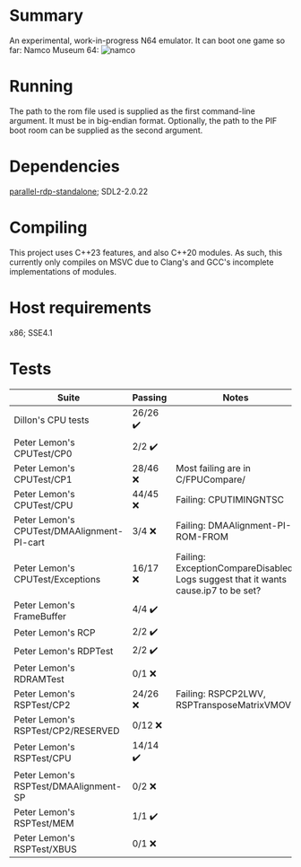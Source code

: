# Summary
An experimental, work-in-progress N64 emulator. It can boot one game so far: Namco Museum 64:
![namco](https://thumbs2.imgbox.com/e1/e7/jorsCBuA_t.png)

# Running
The path to the rom file used is supplied as the first command-line argument. It must be in big-endian format. Optionally, the path to the PIF boot room can be supplied as the second argument.

# Dependencies
[parallel-rdp-standalone](https://github.com/Themaister/parallel-rdp-standalone); SDL2-2.0.22

# Compiling
This project uses C++23 features, and also C++20 modules. As such, this currently only compiles on MSVC due to Clang's and GCC's incomplete implementations of modules.

# Host requirements
x86; SSE4.1

# Tests
| Suite | Passing | Notes |
| ----- | ------- | ----- |
| Dillon's CPU tests | 26/26 :heavy_check_mark: | |
| Peter Lemon's CPUTest/CP0 | 2/2 :heavy_check_mark: | |
| Peter Lemon's CPUTest/CP1 | 28/46 :x: | Most failing are in C/FPUCompare/ |
| Peter Lemon's CPUTest/CPU | 44/45 :x: | Failing: CPUTIMINGNTSC |
| Peter Lemon's CPUTest/DMAAlignment-PI-cart | 3/4 :x: | Failing: DMAAlignment-PI-ROM-FROM |
| Peter Lemon's CPUTest/Exceptions | 16/17 :x: | Failing: ExceptionCompareDisabled. Logs suggest that it wants cause.ip7 to be set? |
| Peter Lemon's FrameBuffer | 4/4 :heavy_check_mark: | |
| Peter Lemon's RCP | 2/2 :heavy_check_mark: | |
| Peter Lemon's RDPTest | 2/2 :heavy_check_mark: | |
| Peter Lemon's RDRAMTest | 0/1 :x: | |
| Peter Lemon's RSPTest/CP2 | 24/26 :x: | Failing: RSPCP2LWV, RSPTransposeMatrixVMOV |
| Peter Lemon's RSPTest/CP2/RESERVED | 0/12 :x: | |
| Peter Lemon's RSPTest/CPU | 14/14 :heavy_check_mark: | |
| Peter Lemon's RSPTest/DMAAlignment-SP | 0/2 :x: | |
| Peter Lemon's RSPTest/MEM | 1/1 :heavy_check_mark: | |
| Peter Lemon's RSPTest/XBUS | 0/1 :x: | |
